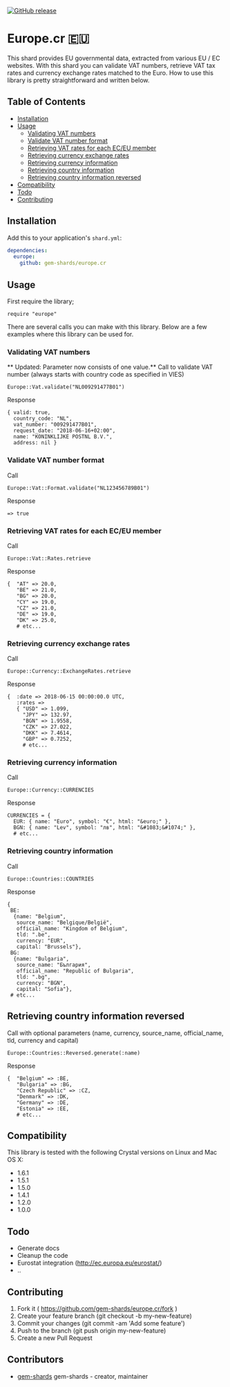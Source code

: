 [![GitHub release](https://img.shields.io/github/release/gem-shards/europe.cr.svg)](https://github.com/gem-shards/europe.cr/releases)

# Europe.cr :eu:

This shard provides EU governmental data, extracted from various EU / EC websites. With this shard you can validate VAT numbers, retrieve VAT tax rates and currency exchange rates matched to the Euro. How to use this library is pretty straightforward and written below.

## Table of Contents
- [Installation](#installation)
- [Usage](#usage)
  - [Validating VAT numbers](#validating-vat-numbers)
  - [Validate VAT number format](#validate-vat-number-format)
  - [Retrieving VAT rates for each EC/EU member](#retrieving-vat-rates-for-each-eceu-member)
  - [Retrieving currency exchange rates](#retrieving-currency-exchange-rates)
  - [Retrieving currency information](#retrieving-currency-information)
  - [Retrieving country information](#retrieving-country-information)
  - [Retrieving country information reversed](#retrieving-country-information-reversed)
- [Compatibility](#compatibility)
- [Todo](#todo)
- [Contributing](#contributing)

## Installation

Add this to your application's `shard.yml`:

```yaml
dependencies:
  europe:
    github: gem-shards/europe.cr
```

## Usage

First require the library;
```crystal
require "europe"
```

There are several calls you can make with this library. Below are a few examples
where this library can be used for.

### Validating VAT numbers
** Updated: Parameter now consists of one value.**
Call to validate VAT number (always starts with country code as specified in VIES)
```crystal
Europe::Vat.validate("NL009291477B01")
```
Response
```crystal
{ valid: true,
  country_code: "NL",
  vat_number: "009291477B01",
  request_date: "2018-06-16+02:00",
  name: "KONINKLIJKE POSTNL B.V.",
  address: nil }
```

### Validate VAT number format
Call
```crystal
Europe::Vat::Format.validate("NL123456789B01")
```
Response
```crystal
=> true
```


### Retrieving VAT rates for each EC/EU member
Call
```crystal
Europe::Vat::Rates.retrieve
```
Response
```crystal
{  "AT" => 20.0,
   "BE" => 21.0,
   "BG" => 20.0,
   "CY" => 19.0,
   "CZ" => 21.0,
   "DE" => 19.0,
   "DK" => 25.0,
   # etc...
```

### Retrieving currency exchange rates
Call
```crystal
Europe::Currency::ExchangeRates.retrieve
```
Response
```crystal
{  :date => 2018-06-15 00:00:00.0 UTC,
   :rates =>
   { "USD" => 1.099,
     "JPY" => 132.97,
     "BGN" => 1.9558,
     "CZK" => 27.022,
     "DKK" => 7.4614,
     "GBP" => 0.7252,
     # etc...
```

### Retrieving currency information
Call
```crystal
Europe::Currency::CURRENCIES
```
Response
```crystal
CURRENCIES = {
  EUR: { name: "Euro", symbol: "€", html: "&euro;" },
  BGN: { name: "Lev", symbol: "лв", html: "&#1083;&#1074;" },
  # etc...
```

### Retrieving country information
Call
```crystal
Europe::Countries::COUNTRIES
```
Response
```crystal
{
 BE:
  {name: "Belgium",
   source_name: "Belgique/België",
   official_name: "Kingdom of Belgium",
   tld: ".be",
   currency: "EUR",
   capital: "Brussels"},
 BG:
  {name: "Bulgaria",
   source_name: "България",
   official_name: "Republic of Bulgaria",
   tld: ".bg",
   currency: "BGN",
   capital: "Sofia"},
 # etc...
```

## Retrieving country information reversed
Call with optional parameters (name, currency, source_name, official_name, tld, currency and capital)
```crystal
Europe::Countries::Reversed.generate(:name)
```
Response
```crystal
{  "Belgium" => :BE,
   "Bulgaria" => :BG,
   "Czech Republic" => :CZ,
   "Denmark" => :DK,
   "Germany" => :DE,
   "Estonia" => :EE,
   # etc...
```

## Compatibility

This library is tested with the following Crystal versions on Linux and Mac OS X:

- 1.6.1
- 1.5.1
- 1.5.0
- 1.4.1
- 1.2.0
- 1.0.0

## Todo

- Generate docs
- Cleanup the code
- Eurostat integration (http://ec.europa.eu/eurostat/)
- ..

## Contributing

1. Fork it ( https://github.com/gem-shards/europe.cr/fork )
2. Create your feature branch (git checkout -b my-new-feature)
3. Commit your changes (git commit -am 'Add some feature')
4. Push to the branch (git push origin my-new-feature)
5. Create a new Pull Request

## Contributors

- [gem-shards](https://github.com/gem-shards) gem-shards - creator, maintainer
